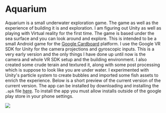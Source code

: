 # Aquarium

Aquarium is a small underwater exploration game. The game as well as the experience of building it is and exploration. I am figuring out Unity as well as playing with Virtual reality for the first time. The game is based under the sea surface and you can look around and explore. This is intended to be a small Android game for the [Google Cardboard](https://arvr.google.com/cardboard/) platform. I use the Google VR SDK for Unity for the camera projections and gyroscopic inputs. This is a very early version and the only things I have done up until now is the camera and whole VR SDK setup and the building environment. I also created some crude terain and textured it, along with some post processing which is suppose to look like you are under water. I experimented with Unity's particle system to create bubbles and imported some fish assets to enrich the experience. Below is a short preview of the current version of the current version. The app can be installed by downloading and installing the `.apk` file [here](project_assets/project.apk). To install the app you must allow installs outside of the google play store in your phone settings.

![](project_assets/preview.gif)